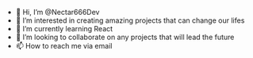- 👋 Hi, I’m @Nectar666Dev
- 👀 I’m interested in creating amazing projects that can change our lifes
- 🌱 I’m currently learning React
- 💞️ I’m looking to collaborate on any projects that will lead the future
- 📫 How to reach me via email

<!---
Nectar666Dev/Nectar666Dev is a ✨ special ✨ repository because its `README.md` (this file) appears on your GitHub profile.
You can click the Preview link to take a look at your changes.
--->
